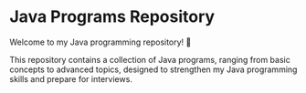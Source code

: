 
# Java Programs Repository

Welcome to my Java programming repository! 🚀



This repository contains a collection of Java programs, ranging from basic concepts to advanced topics, designed to strengthen my Java programming skills and prepare for interviews.

